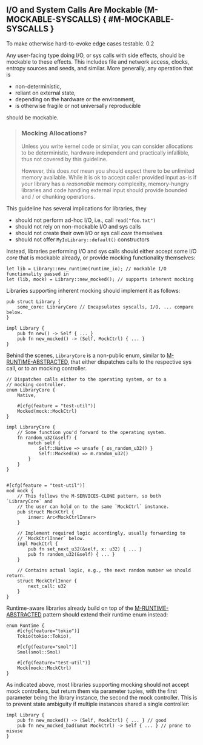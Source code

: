 ﻿<!-- Copyright (c) Microsoft Corporation. Licensed under the MIT license. -->

## I/O and System Calls Are Mockable (M-MOCKABLE-SYSCALLS) { #M-MOCKABLE-SYSCALLS }

<why>To make otherwise hard-to-evoke edge cases testable.</why>
<version>0.2</version>

Any user-facing type doing I/O, or sys calls with side effects, should be mockable to these effects. This includes file and
network access, clocks, entropy sources and seeds, and similar. More generally, any operation that is

- non-deterministic,
- reliant on external state,
- depending on the hardware or the environment,
- is otherwise fragile or not universally reproducible

should be mockable.

> ### <tip></tip> Mocking Allocations?
>
> Unless you write kernel code or similar, you can consider allocations to be deterministic, hardware independent and practically
> infallible, thus not covered by this guideline.
>
> However, this does _not_ mean you should expect there to be unlimited memory available. While it is ok to
> accept caller provided input as-is if your library has a _reasonable_ memory complexity, memory-hungry libraries
> and code handling external input should provide bounded and / or chunking operations.

This guideline has several implications for libraries, they

- should not perform ad-hoc I/O, i.e., call `read("foo.txt")`
- should not rely on non-mockable I/O and sys calls
- should not create their own I/O or sys call _core_ themselves
- should not offer `MyIoLibrary::default()` constructors

Instead, libraries performing I/O and sys calls should either accept some I/O _core_ that is mockable already, or provide mocking functionality themselves:

```rust, ignore
let lib = Library::new_runtime(runtime_io); // mockable I/O functionality passed in
let (lib, mock) = Library::new_mocked(); // supports inherent mocking
```

Libraries supporting inherent mocking should implement it as follows:

```rust, ignore
pub struct Library {
    some_core: LibraryCore // Encapsulates syscalls, I/O, ... compare below.
}

impl Library {
    pub fn new() -> Self { ... }
    pub fn new_mocked() -> (Self, MockCtrl) { ... }
}
```

Behind the scenes, `LibraryCore` is a non-public enum, similar to [M-RUNTIME-ABSTRACTED], that either dispatches
calls to the respective sys call, or to an mocking controller.

```rust, ignore
// Dispatches calls either to the operating system, or to a
// mocking controller.
enum LibraryCore {
    Native,

    #[cfg(feature = "test-util")]
    Mocked(mock::MockCtrl)
}

impl LibraryCore {
    // Some function you'd forward to the operating system.
    fn random_u32(&self) {
        match self {
            Self::Native => unsafe { os_random_u32() }
            Self::Mocked(m) => m.random_u32()
        }
    }
}


#[cfg(feature = "test-util")]
mod mock {
    // This follows the M-SERVICES-CLONE pattern, so both `LibraryCore` and
    // the user can hold on to the same `MockCtrl` instance.
    pub struct MockCtrl {
        inner: Arc<MockCtrlInner>
    }

    // Implement required logic accordingly, usually forwarding to
    // `MockCtrlInner` below.
    impl MockCtrl {
        pub fn set_next_u32(&self, x: u32) { ... }
        pub fn random_u32(&self) { ... }
    }

    // Contains actual logic, e.g., the next random number we should return.
    struct MockCtrlInner {
        next_call: u32
    }
}
```

Runtime-aware libraries already build on top of the [M-RUNTIME-ABSTRACTED] pattern should extend their runtime enum instead:

```rust, ignore
enum Runtime {
    #[cfg(feature="tokio")]
    Tokio(tokio::Tokio),

    #[cfg(feature="smol")]
    Smol(smol::Smol)

    #[cfg(feature="test-util")]
    Mock(mock::MockCtrl)
}
```

As indicated above, most libraries supporting mocking should not accept mock controllers, but return them via parameter tuples,
with the first parameter being the library instance, the second the mock controller. This is to prevent state ambiguity if multiple
instances shared a single controller:

```rust, ignore
impl Library {
    pub fn new_mocked() -> (Self, MockCtrl) { ... } // good
    pub fn new_mocked_bad(&mut MockCtrl) -> Self { ... } // prone to misuse
}
```

[M-RUNTIME-ABSTRACTED]: ../ux/#M-RUNTIME-ABSTRACTED

